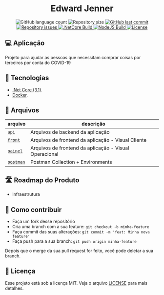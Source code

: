 <h1 align="center"> Edward Jenner </h1>

<p align="center">
  <img alt="GitHub language count" src="https://img.shields.io/github/languages/count/lennonalvesdias/Edward-Jenner.svg">

  <img alt="Repository size" src="https://img.shields.io/github/repo-size/lennonalvesdias/Edward-Jenner.svg">
  
  <a href="https://github.com/lennonalvesdias/Edward-Jenner/commits/master">
    <img alt="GitHub last commit" src="https://img.shields.io/github/last-commit/lennonalvesdias/Edward-Jenner.svg">
  </a>

  <a href="https://github.com/lennonalvesdias/Edward-Jenner/issues">
    <img alt="Repository issues" src="https://img.shields.io/github/issues/lennonalvesdias/Edward-Jenner.svg">
  </a>

  <a href="api">
    <img alt=".NetCore Build" src="https://github.com/lennonalvesdias/Edward-Jenner/workflows/.NET%20Core/badge.svg">
  </a>

  <a href="front">
    <img alt="NodeJS Build" src="https://github.com/lennonalvesdias/Edward-Jenner/workflows/Node.js%20CI/badge.svg">
  </a>

  <a href="LICENSE">
    <img alt="License" src="https://img.shields.io/badge/license-MIT-brightgreen">
  </a>
</p>

## 💻 Aplicação

Projeto para ajudar as pessoas que necessitam comprar coisas por terceiros por conta do COVID-19

## 🚀 Tecnologias

* [.Net Core (3.1)](https://dotnet.microsoft.com/download/dotnet-core/3.1).
* [Docker](https://www.docker.com/).

## 📂 Arquivos

| arquivo | descrição |
|---|---|
| [`api`](/api) | Arquivos de backend da aplicação |
| [`front`](/front) | Arquivos de frontend da aplicação - Visual Cliente |
| [`painel`](/painel) | Arquivos de frontend da aplicação - Visual Operacional |
| [`postman`](/postman) | Postman Collection + Environments |

## 🛣️ Roadmap do Produto

* Infraestrutura

## 🤔 Como contribuir

- Faça um fork desse repositório
- Cria uma branch com a sua feature: `git checkout -b minha-feature`
- Faça commit das suas alterações: `git commit -m 'feat: Minha nova feature'`
- Faça push para a sua branch: `git push origin minha-feature`

Depois que o merge da sua pull request for feito, você pode deletar a sua branch.

## 📝 Licença

Esse projeto está sob a licença MIT. Veja o arquivo [LICENSE](LICENSE) para mais detalhes.

